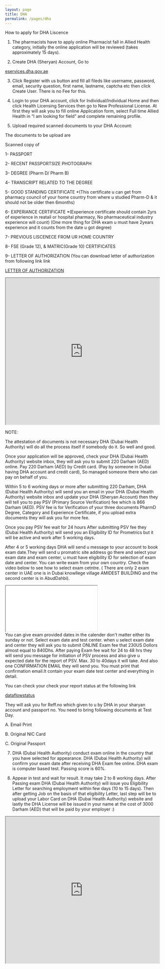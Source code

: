 ```yaml
---
layout: page
title: DHA
permalink: /pages/dha
---
```

<!---
PROCEDURE TO APPLY FOR DHA EXAM:

first you visit the DHA website [http://www.dha.gov.ae](http://www.dha.gov.ae). click on the link and register

create your log in id by selecting username and password

Then you go to your inbox individual home after log in

fill online application form

Attach the required documents.

1)passport copy 

2)passport size photo 

3)experience certificate 

4)B Pharm degree certificate + transcript 

5)valid licence from pharmacy council in home country

6)good standing certificate ( all scanned form )

After submitting online application wait DHA message to get your application approved

once your application will be approved check your DHA site they will ask to submit payment online. (210 AED)

after submission DHA will send message within 2 to 3 days for book purchase.

then after 2 to 3 days they will send message to submit primary source verification fee online ( its around 750 AED).

After submitting this will take 30 – 60 days for verification.After verification completed DHA will send you dataflow report.In the meanwhile you can book your examdate before the verification report

DHA will confirm your exam date after receiving the payment.

exam on normal basis around 300 AED .IN CASE OF URGENT BASIS ITS MAY BE 2000 AED.

The test is computer based and the passing score is 60 % . and you get the score at the same time after exam..

after passing they will issue eligibility letter.

then you can search the job and the DHA licence will be issued by the employer at the cost 3000 AED.

-->

How to apply for DHA Liscence

1) The pharmacists have to apply online Pharmacist fall in Allied Health category, initially the online application will be reviewed (takes approximately 15 days).

2) Create DHA (Sheryan) Account, Go to

 [eservices.dha.gov.ae](https://eservices.dha.gov.ae/)

3) Click Register with us button and fill all fileds like username, password, email, security question, first name, lastname, captcha etc then  click Create User. There is no Fee for this.

4) Login to your DHA account, click for Individual/Individual Home and then click Health Licensing Services then go to New Professional License. At first they will ask you to fill online Application form, select Full time Allied Health in “I am looking for field” and complete remaining profile.

5) Upload required scanned documents to your DHA Account:

The documents to be upload are

Scanned copy of

1- PASSPORT

2- RECENT PASSPORTSIZE PHOTOGRAPH

3- DEGREE (Pharm D/ Pharm B)

4- TRANSCRIPT RELATED TO THE DEGREE

5- GOOD STANDING CERTIFICATE *(This certificate u can get from pharmacy council of your home country from where u studied Pharm-D & it should not be older then 6months)

6- EXPERIANCE CERTIFICATE *(Experience certificate should contain 2yrs of experience in reatail or hospital pharmacy, No pharmaceutical industry experience will count) (One more thing for DHA exam u must have 2years experience and it counts from the date u got degree)

7- PREVIOUS LISCENECE FROM UR HOME COUNTRY

8- FSE (Grade 12), & MATRIC(Grade 10) CERTIFICATES

9- LETTER OF AUTHORIZATION (You can download letter of authorization from following link link 

[LETTER OF AUTHORIZATION](http://eservices.dha.gov.ae/Regulation/UIComponents/Documents/LetterofAuthorization.doc?SName=Authorization%20Letter)

<iframe src="https://drive.google.com/file/d/0B5FOj4rgVhf1UEZxVnI1bHpSOVk/preview" width="100%" height="480"></iframe>

NOTE:
 
The attestation of documents is not necessary DHA (Dubai Health Authority) will do all the process itself if somebody do it. So well and good.

Once your application will be approved, check your DHA (Dubai Health Authority) website inbox, they will ask you to submit 220 Darham (AED) online. Pay 220 Darham (AED) by Credit card. (Pay by someone in Dubai having DHA account and credit card), So managed someone there who can pay on behalf of you.

Within 5 to 6 working days or more after submitting 220 Darham, DHA (Dubai Health Authority) will send you an email in your DHA (Dubai Health Authority) website inbox and update your DHA (Sheryan Account) then they will tell you to pay PSV (Primary Source Verification) fee which is 866 Darham (AED). PSV fee is for Verification of your three documents PharmD Degree, Category and Experience Certificate, if you upload extra documents they will ask you for more fee.

Once you pay PSV fee wait for 24 hours After submitting PSV fee they (Dubai Health Authority) will send you an Eligibility ID for Prometrics but it will be active and work after 5 working days.

After 4 or 5 working days DHA will send u message to your account to book exam date.They will send u promatric site address go there and select your exam date and exam center, u must have eligibility ID for selection of exam date and center. You can write exam from your own country. Check the video below to see how to select exam cetntre. ( There are only 2 exam center in UAE one is in Dubai knowllege village AMIDEST BUILDING and the second center is in AbudDahbi).
<div class="embed-responsive embed-responsive-16by9">
  <iframe class="embed-responsive-item" src="//www.youtube.com/embed/G9A1h8Ky9To?rel=0" allowfullscreen></iframe>
</div>
You can give exam provided dates in the calender don't matter either its sunday or not. Select exam date and test center.
when u select exam date and center they will ask you to submit ONLINE Exam fee that 230US Dollors almost equal to 840Dhs. 
After paying Exam fee wait for 24 to 48 hrs they will send you message for initiation of PSV process and also give u expected date for the report of PSV. Max. 30 to 40days it will take. And also one CONFIRMATION EMAIL they will send you. You must print that confirmation email.It contain your exam date test center and everything in detail.

You can check your check your report status at  the following link

[dataflowstatus](http://www.dataflowstatus.com/applicationstatus)

They will ask you for Reff.no which given to u by DHA in your sharyan account and passport no.
You need to bring following documents at Test Day.

A. Email Print

B. Original NIC Card

C. Original Passport

7) DHA (Dubai Health Authority) conduct exam online in the country that you have selected for appearance. DHA (Dubai Health Authority) will confirm your exam date after receiving DHA Exam fee online. DHA exam is computer based test. Passing score is 60%.

8) Appear in test and wait for result. It may take 2 to 8 working days.
After Passing exam DHA (Dubai Health Authority) will issue you Eligibility Letter for searching employment within few days (10 to 15 days). Then after getting Job on the basis of that eligibility Letter, last step will be to upload your Labor Card on DHA (Dubai Health Authority) website and lastly the DHA License will be issued in your name at the cost of 3000 Darham (AED) that will be paid by your employer :)



<iframe src="https://drive.google.com/file/d/0B5FOj4rgVhf1aG9MSnZxUk1TTEE/preview" width="100%" height="480"></iframe>

